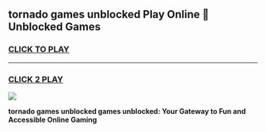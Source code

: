 
## tornado games unblocked Play Online 👋 Unblocked Games
<h3>
<a href="https://premium.freeplayer.one?title=tornado_games_unblocked&ref=19F">CLICK TO PLAY</a></h3>
<hr>

<h3>
<a href="https://premium.freeplayer.one?title=tornado_games_unblocked&ref=19F">CLICK 2 PLAY</a>
  
</h3>

<a href="https://premium.freeplayer.one?title=tornado_games_unblocked&ref=19F"><img src="https://clearcache.store/games.png"></a>


**tornado games unblocked games unblocked: Your Gateway to Fun and Accessible Online Gaming**
